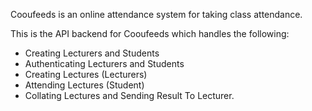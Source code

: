 Cooufeeds is an online attendance system for taking class attendance. 

This is the API backend for Cooufeeds which handles the following:
- Creating Lecturers and Students
- Authenticating Lecturers and Students
- Creating Lectures (Lecturers)
- Attending Lectures (Student)
- Collating Lectures and Sending Result To Lecturer.